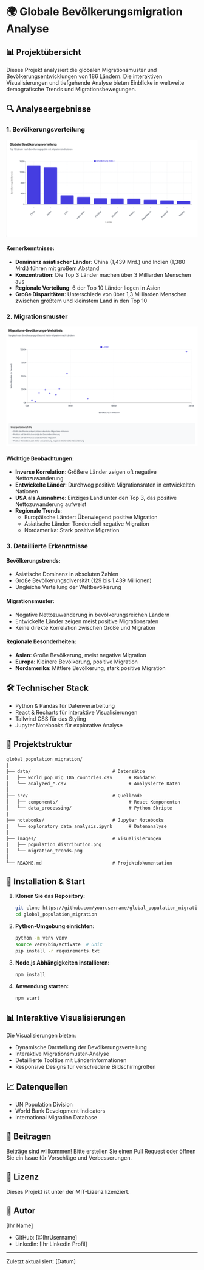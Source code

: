 # 🌍 Globale Bevölkerungsmigration Analyse

## 📊 Projektübersicht
Dieses Projekt analysiert die globalen Migrationsmuster und Bevölkerungsentwicklungen von 186 Ländern. Die interaktiven Visualisierungen und tiefgehende Analyse bieten Einblicke in weltweite demografische Trends und Migrationsbewegungen.

## 🔍 Analyseergebnisse

### 1. Bevölkerungsverteilung
![Bevölkerungsverteilung](./images/population_distribution.png)

#### Kernerkenntnisse:
- **Dominanz asiatischer Länder**: China (1,439 Mrd.) und Indien (1,380 Mrd.) führen mit großem Abstand
- **Konzentration**: Die Top 3 Länder machen über 3 Milliarden Menschen aus
- **Regionale Verteilung**: 6 der Top 10 Länder liegen in Asien
- **Große Disparitäten**: Unterschiede von über 1,3 Milliarden Menschen zwischen größtem und kleinstem Land in den Top 10

### 2. Migrationsmuster
![Migrationstrends](./images/migration_trends.png)

#### Wichtige Beobachtungen:
- **Inverse Korrelation**: Größere Länder zeigen oft negative Nettozuwanderung
- **Entwickelte Länder**: Durchweg positive Migrationsraten in entwickelten Nationen
- **USA als Ausnahme**: Einziges Land unter den Top 3, das positive Nettozuwanderung aufweist
- **Regionale Trends**: 
  - Europäische Länder: Überwiegend positive Migration
  - Asiatische Länder: Tendenziell negative Migration
  - Nordamerika: Stark positive Migration

### 3. Detaillierte Erkenntnisse

#### Bevölkerungstrends:
- Asiatische Dominanz in absoluten Zahlen
- Große Bevölkerungsdiversität (129 bis 1.439 Millionen)
- Ungleiche Verteilung der Weltbevölkerung

#### Migrationsmuster:
- Negative Nettozuwanderung in bevölkerungsreichen Ländern
- Entwickelte Länder zeigen meist positive Migrationsraten
- Keine direkte Korrelation zwischen Größe und Migration

#### Regionale Besonderheiten:
- **Asien**: Große Bevölkerung, meist negative Migration
- **Europa**: Kleinere Bevölkerung, positive Migration
- **Nordamerika**: Mittlere Bevölkerung, stark positive Migration

## 🛠 Technischer Stack
- Python & Pandas für Datenverarbeitung
- React & Recharts für interaktive Visualisierungen
- Tailwind CSS für das Styling
- Jupyter Notebooks für explorative Analyse

## 📂 Projektstruktur
```
global_population_migration/
│
├── data/                              # Datensätze
│   ├── world_pop_mig_186_countries.csv      # Rohdaten
│   └── analyzed_*.csv                       # Analysierte Daten
│
├── src/                               # Quellcode
│   ├── components/                          # React Komponenten
│   └── data_processing/                     # Python Skripte
│
├── notebooks/                         # Jupyter Notebooks
│   └── exploratory_data_analysis.ipynb      # Datenanalyse
│
├── images/                            # Visualisierungen
│   ├── population_distribution.png
│   └── migration_trends.png
│
└── README.md                          # Projektdokumentation
```

## 🚀 Installation & Start

1. **Klonen Sie das Repository:**
   ```bash
   git clone https://github.com/yourusername/global_population_migration.git
   cd global_population_migration
   ```

2. **Python-Umgebung einrichten:**
   ```bash
   python -m venv venv
   source venv/bin/activate  # Unix
   pip install -r requirements.txt
   ```

3. **Node.js Abhängigkeiten installieren:**
   ```bash
   npm install
   ```

4. **Anwendung starten:**
   ```bash
   npm start
   ```

## 📊 Interaktive Visualisierungen

Die Visualisierungen bieten:
- Dynamische Darstellung der Bevölkerungsverteilung
- Interaktive Migrationsmuster-Analyse
- Detaillierte Tooltips mit Länderinformationen
- Responsive Designs für verschiedene Bildschirmgrößen

## 📈 Datenquellen
- UN Population Division
- World Bank Development Indicators
- International Migration Database

## 🤝 Beitragen
Beiträge sind willkommen! Bitte erstellen Sie einen Pull Request oder öffnen Sie ein Issue für Vorschläge und Verbesserungen.

## 📝 Lizenz
Dieses Projekt ist unter der MIT-Lizenz lizenziert.

## 👤 Autor
[Ihr Name]
- GitHub: [@IhrUsername]
- LinkedIn: [Ihr LinkedIn Profil]

---

Zuletzt aktualisiert: [Datum]